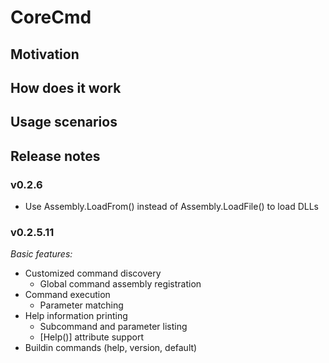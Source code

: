 # CoreCmd

## Motivation

## How does it work

## Usage scenarios

## Release notes

### v0.2.6

- Use Assembly.LoadFrom() instead of Assembly.LoadFile() to load DLLs

### v0.2.5.11

*Basic features:*

- Customized command discovery
  - Global command assembly registration
- Command execution
  - Parameter matching
- Help information printing
  - Subcommand and parameter listing
  - [Help()] attribute support
- Buildin commands (help, version, default)
